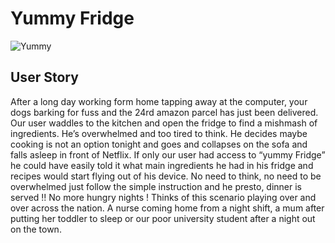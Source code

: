 # Yummy Fridge


![Yummy ](/assets/img/image.png)

## User Story

After a long day working form home tapping away at the computer, your dogs barking for fuss and the 24rd amazon parcel has just been delivered. Our user waddles to the kitchen and open the fridge to find a mishmash of ingredients. He’s overwhelmed and too tired to think. He decides maybe cooking is not an option tonight and goes and collapses on the sofa and falls asleep in front of Netflix.
If only our user had access to “yummy Fridge” he could have easily told it what main ingredients he had in his fridge and recipes would start flying out of his device. No need to think, no need to be overwhelmed just follow the simple instruction and he presto, dinner is served !! No more hungry nights !
Thinks of this scenario playing over and over across the nation. A nurse coming home from a night shift, a mum after putting her toddler to sleep or our poor university student after a night out on the town.
